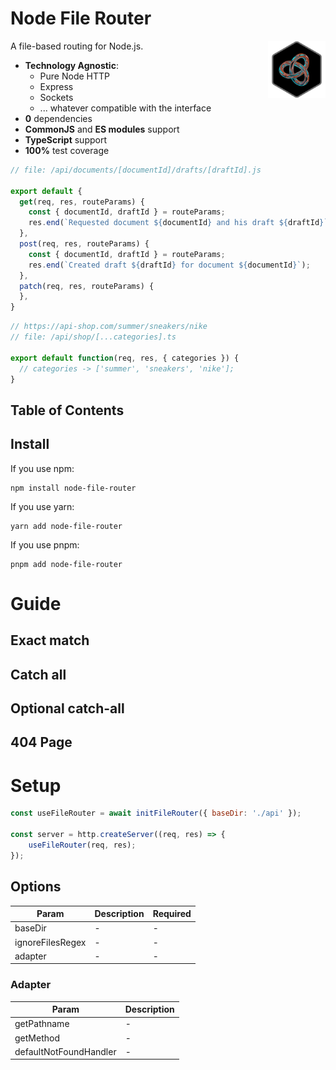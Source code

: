# Node File Router

<img align="right" width="92" height="92" title="Node File Router Logo"
src="./docs/images/logo.png" />

A file-based routing for Node.js.

* **Technology Agnostic**: 
  * Pure Node HTTP
  * Express
  * Sockets
  * ... whatever compatible with the interface
* **0** dependencies
* **CommonJS** and **ES modules** support
* **TypeScript** support
* **100%** test coverage

```js
// file: /api/documents/[documentId]/drafts/[draftId].js

export default {
  get(req, res, routeParams) {
    const { documentId, draftId } = routeParams;
    res.end(`Requested document ${documentId} and his draft ${draftId}`);
  },
  post(req, res, routeParams) {
    const { documentId, draftId } = routeParams;
    res.end(`Created draft ${draftId} for document ${documentId}`);
  },
  patch(req, res, routeParams) {
  },
}
```

```js
// https://api-shop.com/summer/sneakers/nike
// file: /api/shop/[...categories].ts

export default function(req, res, { categories }) {
  // categories -> ['summer', 'sneakers', 'nike'];
}
```

## Table of Contents

##  Install

If you use npm:
```
npm install node-file-router
```
If you use yarn:
```
yarn add node-file-router
```
If you use pnpm:
```
pnpm add node-file-router
```

# Guide

## Exact match

## Catch all

## Optional catch-all

## 404 Page

# Setup

```js
const useFileRouter = await initFileRouter({ baseDir: './api' });

const server = http.createServer((req, res) => {
    useFileRouter(req, res);
});
```

## Options

| Param     | Description | Required |
|-----------|-------------|----------|
| baseDir   | -           | -        |
| ignoreFilesRegex | -           | -        |
| adapter  | -           | -        |

### Adapter

| Param     | Description |
|-----------|-------------|
| getPathname  | -           |
| getMethod | -           |
| defaultNotFoundHandler  | -           |

